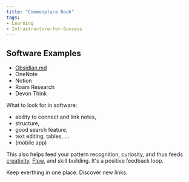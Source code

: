 ```yaml
---
title: "Commonplace Book"
tags:
- Learning
- Infrastructure-for-Success
---
```


## Software Examples

- [Obsidian.md](https://obsidian.md/)
- OneNote
- Notion
- Roam Research
- Devon Think

What to look for in software: 
- ability to connect and link notes, 
- structure,
- good search feature, 
- text editing, tables, ... 
- (mobile app)

This also helps feed your pattern recognition, curiosity, and thus feeds [creativity](notes/creativity.md), [Flow](notes/flow.md), and skill building. It's a positive feedback loop.

Keep everthing in one place.
Discover new links.
